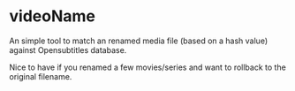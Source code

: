 videoName
========

An simple tool to match an renamed media file (based on a hash value) against Opensubtitles database.

Nice to have if you renamed a few movies/series and want to rollback to the original filename.